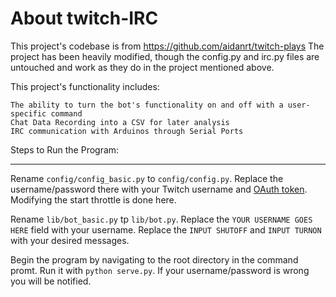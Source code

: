 
About twitch-IRC
===

This project's codebase is from https://github.com/aidanrt/twitch-plays
The project has been heavily modified, though the config.py and irc.py files are untouched and work as they do in the project mentioned above.

This project's functionality includes:  
	
	The ability to turn the bot's functionality on and off with a user-specific command
	Chat Data Recording into a CSV for later analysis
	IRC communication with Arduinos through Serial Ports


Steps to Run the Program:
___

Rename `config/config_basic.py` to `config/config.py`. Replace the username/password there with your Twitch username and [OAuth token](http://www.twitchapps.com/tmi/). Modifying the start throttle is done here.

Rename `lib/bot_basic.py` tp `lib/bot.py`. Replace the `YOUR USERNAME GOES HERE` field with your username. Replace the `INPUT SHUTOFF` and `INPUT TURNON` with your desired messages.

Begin the program by navigating to the root directory in the command promt. Run it with `python serve.py`. If your username/password is wrong you will be notified.
